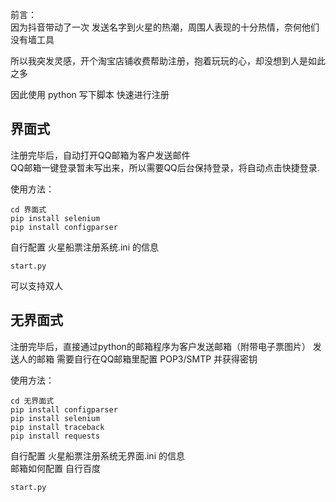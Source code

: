 前言：           
因为抖音带动了一次 发送名字到火星的热潮，周围人表现的十分热情，奈何他们没有墙工具

所以我突发灵感，开个淘宝店铺收费帮助注册，抱着玩玩的心，却没想到人是如此之多

因此使用 python 写下脚本 快速进行注册

## 界面式

注册完毕后，自动打开QQ邮箱为客户发送邮件    
QQ邮箱一键登录暂未写出来，所以需要QQ后台保持登录，将自动点击快捷登录.

使用方法：
```
cd 界面式
pip install selenium
pip install configparser
```
自行配置 火星船票注册系统.ini 的信息
```
start.py
```
可以支持双人

## 无界面式

注册完毕后，直接通过python的邮箱程序为客户发送邮箱（附带电子票图片）
发送人的邮箱 需要自行在QQ邮箱里配置 POP3/SMTP 并获得密钥

使用方法：
```
cd 无界面式
pip install configparser
pip install selenium
pip install traceback
pip install requests
```
自行配置 火星船票注册系统无界面.ini 的信息  
邮箱如何配置 自行百度  
```
start.py
```
